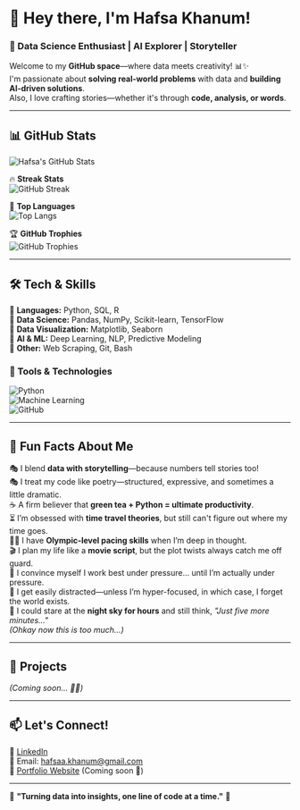 # 👋 Hey there, I'm Hafsa Khanum!  
### 🚀 Data Science Enthusiast | AI Explorer | Storyteller  

Welcome to my **GitHub space**—where data meets creativity! 📊✨  
I'm passionate about **solving real-world problems** with data and **building AI-driven solutions**.  
Also, I love crafting stories—whether it's through **code, analysis, or words**.  

---

## 📊 GitHub Stats  
![Hafsa's GitHub Stats](https://github-readme-stats.vercel.app/api?username=h-khanum&show_icons=true&theme=radical)  

🔥 **Streak Stats**  
![GitHub Streak](https://github-readme-streak-stats.herokuapp.com/?user=h-khanum&theme=radical)  

🌟 **Top Languages**  
![Top Langs](https://github-readme-stats.vercel.app/api/top-langs/?username=h-khanum&layout=compact&theme=radical)  

🏆 **GitHub Trophies**  
![GitHub Trophies](https://github-profile-trophy.vercel.app/?username=h-khanum&theme=radical)  

---

## 🛠️ Tech & Skills  
🔹 **Languages:** Python, SQL, R  
🔹 **Data Science:** Pandas, NumPy, Scikit-learn, TensorFlow  
🔹 **Data Visualization:** Matplotlib, Seaborn  
🔹 **AI & ML:** Deep Learning, NLP, Predictive Modeling  
🔹 **Other:** Web Scraping, Git, Bash  

### 🚀 Tools & Technologies  
![Python](https://img.shields.io/badge/Python-FFD43B?style=for-the-badge&logo=python&logoColor=blue)  
![Machine Learning](https://img.shields.io/badge/Machine%20Learning-%23f88909?style=for-the-badge&logo=tensorflow&logoColor=white)  
![GitHub](https://img.shields.io/badge/GitHub-%23181717?style=for-the-badge&logo=github&logoColor=white)  

---

## 🌟 Fun Facts About Me  
🎭 I blend **data with storytelling**—because numbers tell stories too!  
🎭 I treat my code like poetry—structured, expressive, and sometimes a little dramatic.  
☕ A firm believer that **green tea + Python = ultimate productivity**.  
⏳ I’m obsessed with **time travel theories**, but still can't figure out where my time goes.  
🚶‍♀️ I have **Olympic-level pacing skills** when I’m deep in thought.  
🎬 I plan my life like a **movie script**, but the plot twists always catch me off guard.  
📅 I convince myself I work best under pressure… until I’m actually under pressure.  
🧩 I get easily distracted—unless I’m hyper-focused, in which case, I forget the world exists.  
🌌 I could stare at the **night sky for hours** and still think, *"Just five more minutes…"*  
*(Ohkay now this is too much...)*  

---

## 📌 Projects  
*(Coming soon... 👀✨)*  

---

## 📫 Let's Connect!  
💼 [LinkedIn](https://linkedin.com/in/h-khanum)  
📩 Email: hafsaa.khanum@gmail.com  
📌 [Portfolio Website](https://h-khanum.github.io) (Coming soon 🚀)  

---

🔹 **"Turning data into insights, one line of code at a time."** 🔹  
